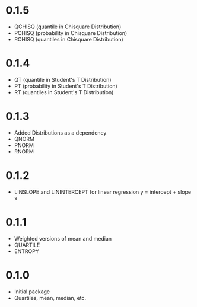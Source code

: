 # 0.1.5
- QCHISQ (quantile in Chisquare Distribution)
- PCHISQ (probability in Chisquare Distribution)
- RCHISQ (quantiles in Chisquare Distribution)


# 0.1.4
- QT (quantile in Student's T Distribution)
- PT (probability in Student's T Distribution)
- RT (quantiles in Student's T Distribution)


# 0.1.3
- Added Distributions as a dependency
- QNORM
- PNORM
- RNORM

# 0.1.2
- LINSLOPE and LININTERCEPT for linear regression y = intercept + slope x
  

# 0.1.1 
- Weighted versions of mean and median
- QUARTILE 
- ENTROPY 

# 0.1.0
- Initial package
- Quartiles, mean, median, etc.